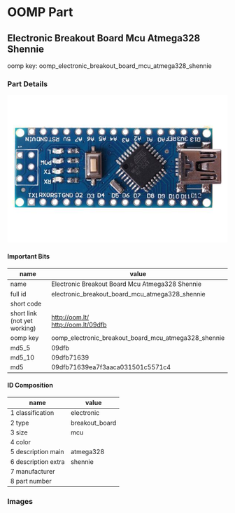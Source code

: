 # OOMP Part  
## Electronic Breakout Board Mcu Atmega328 Shennie  
  
oomp key: oomp_electronic_breakout_board_mcu_atmega328_shennie  
  
### Part Details  
  
[![working.jpg](working_600.jpg)](working.jpg)  
  
#### Important Bits  
| name | value | 
| --- | --- | 
| name | Electronic Breakout Board Mcu Atmega328 Shennie | 
| full id | electronic_breakout_board_mcu_atmega328_shennie | 
| short code |  | 
| short link<br>(not yet working) | http://oom.lt/<br>http://oom.lt/09dfb | 
| oomp key | oomp_electronic_breakout_board_mcu_atmega328_shennie | 
| md5_5 | 09dfb | 
| md5_10 | 09dfb71639 | 
| md5 | 09dfb71639ea7f3aaca031501c5571c4 | 
#### ID Composition  
| name | value | 
| --- | --- | 
| 1 classification | electronic | 
| 2 type | breakout_board | 
| 3 size | mcu | 
| 4 color |  | 
| 5 description main | atmega328 | 
| 6 description extra | shennie | 
| 7 manufacturer |  | 
| 8 part number |  | 
### Images  
